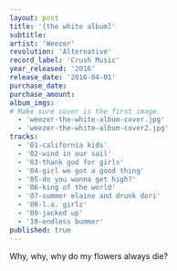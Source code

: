 ```yaml
---
layout: post
title: '[the white album]'
subtitle: 
artist: 'Weezer'
revolution: 'Alternative'
record_label: 'Crush Music'
year_released: '2016'
release_date: '2016-04-01'
purchase_date: 
purchase_amount: 
album_imgs: 
# Make sure cover is the first image. 
  - 'weezer-the-white-album-cover.jpg'
  - 'weezer-the-white-album-cover2.jpg'
tracks:
  - '01-california kids'
  - '02-wind in our sail'
  - '03-thank god for girls'
  - '04-girl we got a good thing'
  - '05-do you wanna get high?'
  - '06-king of the world'
  - '07-summer elaine and drunk dori'
  - '08-l.a. girlz'
  - '09-jacked up'
  - '10-endless bummer'
published: true
---
```


Why, why, why do my flowers always die?
